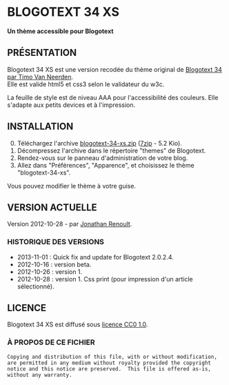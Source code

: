 # BLOGOTEXT 34 XS
**Un thème accessible pour Blogotext**

## PRÉSENTATION
Blogotext 34 XS est une version recodée du thème original de [Blogotext 34 par Timo Van Neerden][blogotext-34].  
Elle est valide html5 et css3 selon le validateur du w3c.

La feuille de style est de niveau AAA pour l'accessibilité des couleurs. Elle s'adapte aux petits devices et à l'impression.

## INSTALLATION

0.	Téléchargez l'archive [blogotext-34-xs.zip][blogotext-34-xs] ([7zip][dl-7zip] - 5.2 Kio).
1.	Décompressez l'archive dans le répertoire "themes" de Blogotext.
2.	Rendez-vous sur le panneau d'administration de votre blog.
3.	Allez dans "Préférences", "Apparence", et choisissez le thème "blogotext-34-xs".

Vous pouvez modifier le thème à votre guise.

## VERSION ACTUELLE
Version 2012-10-28 - par [Jonathan Renoult](mailto:renoult.jonathan@tilde3.eu).

### HISTORIQUE DES VERSIONS

*	2013-11-01 : Quick fix and update for Blogotext 2.0.2.4.
*	2012-10-16 : version beta.
*	2012-10-26 : version 1.
*	2012-10-28 : version 1. Css print (pour impression d'un article sélectionné).

## LICENCE
Blogotext 34 XS est diffusé sous [licence CC0 1.0][licence-blogotext-xs].

### À PROPOS DE CE FICHIER

	Copying and distribution of this file, with or without modification,
	are permitted in any medium without royalty provided the copyright
	notice and this notice are preserved.  This file is offered as-is,
	without any warranty.

<!-- LIENS -->
[blogotext-34]: <http://lehollandaisvolant.net/blogotext/V1/>
[blogotext-34-xs]: <https://github.com/blogotext-theme/34-xs/archive/master>
[licence-blogotext-xs]: <https://creativecommons.org/publicdomain/zero/1.0/deed.fr>
[dl-7zip]: <http://www.7-zip.org> "Télécharger le logiciel 7zip"

